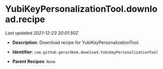 # YubiKeyPersonalizationTool.download.recipe

_Last updated 2021-12-23 20:01:50Z_

- **Description**: Download recipe for YubiKeyPersonalizationTool.

- **Identifier**: `com.github.gerardkok.download.YubiKeyPersonalizationTool`

- **Parent Recipes**: `None`
